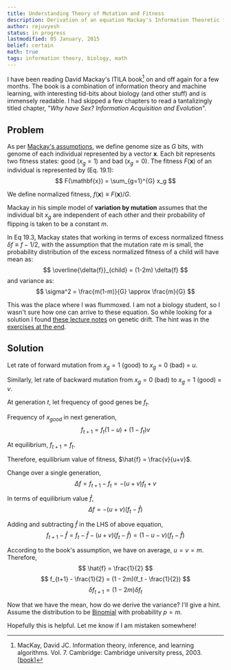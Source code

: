```yaml
---
title: Understanding Theory of Mutation and Fitness
description: Derivation of an equation Mackay's Information Theoretic framework for understanding sexual reproduction
author: rejuvyesh
status: in progress
lastmodified: 05 January, 2015
belief: certain
math: true
tags: information theory, biology, math
---
```


I have been reading David Mackay's ITILA book[^itila] on and off again for a few months. The book is a combination of information theory and machine learning, with interesting tid-bits about biology (and other stuff) and is immensely readable. I had skipped a few chapters to read a tantalizingly titled chapter, "_Why have Sex? Information Acquisition and Evolution_".

## Problem

As per [Mackay's assumptions](http://www.inference.phy.cam.ac.uk/mackay/itprnn/ps/265.280.pdf), we define genome size as $G$ bits, with genome of each individual represented by a vector $\mathbf{x}$. Each bit represents two fitness states: good ($x_g=1$) and bad ($x_g=0$). The fitness $F(\mathbf{x})$ of an individual is represented by (Eq. 19.1):
$$ F(\mathbf{x}) = \sum_{g=1}^{G} x_g $$

We define normalized fitness, $f(\mathbf{x}) \equiv F(\mathbf{x})/G$.

Mackay in his simple model of **variation by mutation** assumes that the individual bit $x_g$ are independent of each other and their probability of flipping is taken to be a constant $m$.

In Eq 19.3, Mackay states that working in terms of excess normalized fitness $\delta{f} \equiv f - 1/2$, with the assumption that the mutation rate $m$ is small, the probability distribution of the excess normalized fitness of a child will have mean as:
$$ \overline{\delta{f}}_{child} = (1-2m) \delta{f} $$
and variance as:
$$ \sigma^2 = \frac{m(1-m)}{G} \approx \frac{m}{G} $$

This was the place where I was flummoxed. I am not a biology student, so I wasn't sure how one can arrive to these equation. So while looking for a solution I found [these lecture notes](http://www.nyu.edu/pages/projects/fitch/courses/evolution/html/genetic_drift.html) on genetic drift. The hint was in the [exercises at the end](http://www.nyu.edu/pages/projects/fitch/courses/evolution/html/genetic_drift.html#Exercises).

## Solution

Let rate of forward mutation from $x_{g} = 1$ (good) to $x_{g} = 0$ (bad) = $u$.

Similarly, let rate of backward mutation from $x_{g} = 0$ (bad) to $x_{g} = 1$ (good) = $v$.

At generation $t$, let frequency of good genes be $f_t$.

Frequency of $x_{good}$ in next generation,
$$ f_{t+1} = f_t (1-u) + (1-f_t) v $$

At equilibrium, $f_{t+1} = f_{t}$.

Therefore, equilibrium value of fitness, $\hat{f} = \frac{v}{u+v}$.

Change over a single generation,
$$ \Delta{f} = f_{t+1} - f_t = -(u+v)f_t + v $$

In terms of equilibrium value $\hat{f}$,
$$ \Delta{f} = -(u+v)(f_t -\hat{f}) $$

Adding and subtracting $\hat{f}$ in the LHS of above equation,
$$ f_{t+1} - \hat{f} = f_t - \hat{f} - (u+v)(f_t - \hat{f}) = (1 - u - v)(f_t -\hat{f}) $$

According to the book's assumption, we have on average, $u = v = m$. Therefore,
$$ \hat{f} = \frac{1}{2} $$
$$ f_{t+1} - \frac{1}{2} = (1 - 2m)(f_t - \frac{1}{2}) $$
$$ \delta{f_{t+1}} = (1-2m) \delta{f_t} $$

Now that we have the mean, how do we derive the variance? I'll give a hint. Assume the distribution to be [Binomial](https://en.wikipedia.org/wiki/Binomial_distribution) with probability $p=m$.

Hopefully this is helpful. Let me know if I am mistaken somewhere!

[^itila]: MacKay, David JC. Information theory, inference, and learning algorithms. Vol. 7. Cambridge: Cambridge university press, 2003. [[book](http://www.inference.phy.cam.ac.uk/mackay/itila/book.html)]








